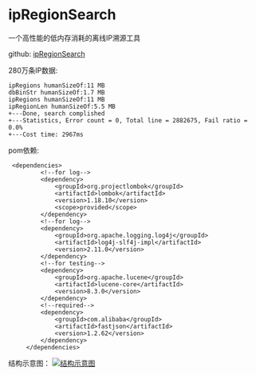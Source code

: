 # ipRegionSearch
一个高性能的低内存消耗的离线IP溯源工具

github: [ipRegionSearch](https://github.com/zhongyueming1121/ipRegionSearch "ipRegionSearch")

280万条IP数据:
```$xslt
ipRegions humanSizeOf:11 MB
dbBinStr humanSizeOf:1.7 MB
ipRegions humanSizeOf:11 MB
ipRegionLen humanSizeOf:5.5 MB
+---Done, search complished
+---Statistics, Error count = 0, Total line = 2882675, Fail ratio = 0.0%
+---Cost time: 2967ms
```
pom依赖: 
```$xslt
 <dependencies>
         <!--for log-->
         <dependency>
             <groupId>org.projectlombok</groupId>
             <artifactId>lombok</artifactId>
             <version>1.18.10</version>
             <scope>provided</scope>
         </dependency>
         <!--for log-->
         <dependency>
             <groupId>org.apache.logging.log4j</groupId>
             <artifactId>log4j-slf4j-impl</artifactId>
             <version>2.11.0</version>
         </dependency>
         <!--for testing-->
         <dependency>
             <groupId>org.apache.lucene</groupId>
             <artifactId>lucene-core</artifactId>
             <version>8.3.0</version>
         </dependency>
         <!--required-->
         <dependency>
             <groupId>com.alibaba</groupId>
             <artifactId>fastjson</artifactId>
             <version>1.2.62</version>
         </dependency>
     </dependencies>
```
结构示意图：
[![结构示意图](https://github.com/zhongyueming1121/ipRegionSearch/blob/master/doc/ipsearch.png "结构示意图")](https://github.com/zhongyueming1121/ipRegionSearch/blob/master/doc/ipsearch.png "结构示意图")
